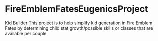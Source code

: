 # FireEmblemFatesEugenicsProject
Kid Builder
This project is to help simplify kid generation in Fire Emblem Fates by determining child stat growth/possible skills or classes that are available per couple
